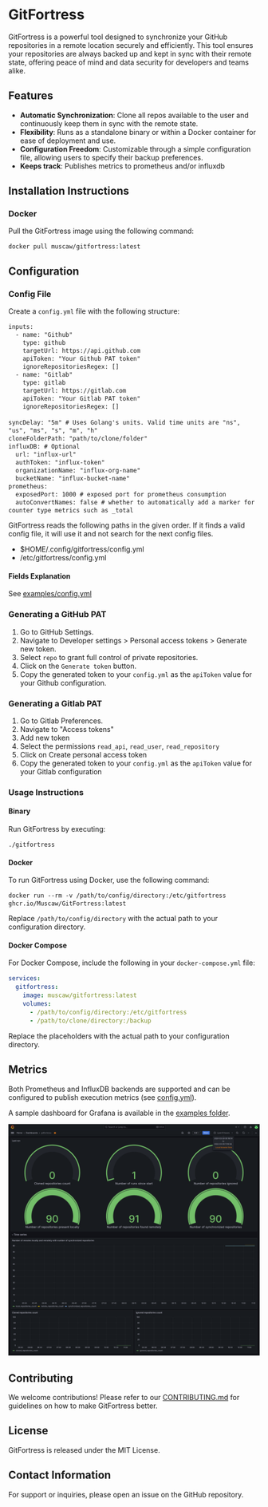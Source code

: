 # GitFortress

GitFortress is a powerful tool designed to synchronize your GitHub repositories in a remote location securely and efficiently. This tool ensures your repositories are always backed up and kept in sync with their remote state, offering peace of mind and data security for developers and teams alike.

## Features
- **Automatic Synchronization**: Clone all repos available to the user and continuously keep them in sync with the remote state.
- **Flexibility**: Runs as a standalone binary or within a Docker container for ease of deployment and use.
- **Configuration Freedom**: Customizable through a simple configuration file, allowing users to specify their backup preferences.
- **Keeps track**: Publishes metrics to prometheus and/or influxdb 

## Installation Instructions

### Docker
Pull the GitFortress image using the following command:
```
docker pull muscaw/gitfortress:latest
```

## Configuration

### Config File
Create a `config.yml` file with the following structure:
```
inputs:
  - name: "Github"
    type: github
    targetUrl: https://api.github.com
    apiToken: "Your Github PAT token"
    ignoreRepositoriesRegex: []
  - name: "Gitlab"
    type: gitlab
    targetUrl: https://gitlab.com
    apiToken: "Your Gitlab PAT token"
    ignoreRepositoriesRegex: []
  
syncDelay: "5m" # Uses Golang's units. Valid time units are "ns", "us", "ms", "s", "m", "h"
cloneFolderPath: "path/to/clone/folder"
influxDB: # Optional
  url: "influx-url"
  authToken: "influx-token"
  organizationName: "influx-org-name"
  bucketName: "influx-bucket-name"
prometheus:
  exposedPort: 1000 # exposed port for prometheus consumption
  autoConvertNames: false # whether to automatically add a marker for counter type metrics such as _total
```

GitFortress reads the following paths in the given order. If it finds a valid config file, it will use it and not search for the next config files.
- $HOME/.config/gitfortress/config.yml
- /etc/gitfortress/config.yml


#### Fields Explanation

See [examples/config.yml](examples/config.yml)


### Generating a GitHub PAT
1. Go to GitHub Settings.
2. Navigate to Developer settings > Personal access tokens > Generate new token.
3. Select `repo` to grant full control of private repositories.
4. Click on the `Generate token` button.
5. Copy the generated token to your `config.yml` as the `apiToken` value for your Github configuration.

### Generating a Gitlab PAT
1. Go to Gitlab Preferences.
2. Navigate to "Access tokens"
3. Add new token
4. Select the permissions `read_api`, `read_user`, `read_repository`
5. Click on Create personal access token
6. Copy the generated token to your `config.yml` as the `apiToken` value for your Gitlab configuration

### Usage Instructions

#### Binary
Run GitFortress by executing:
```
./gitfortress
```

#### Docker
To run GitFortress using Docker, use the following command:
```
docker run --rm -v /path/to/config/directory:/etc/gitfortress ghcr.io/Muscaw/GitFortress:latest
```
Replace `/path/to/config/directory` with the actual path to your configuration directory.

#### Docker Compose
For Docker Compose, include the following in your `docker-compose.yml` file:
```yaml
services:
  gitfortress:
    image: muscaw/gitfortress:latest
    volumes:
      - /path/to/config/directory:/etc/gitfortress
      - /path/to/clone/directory:/backup
```
Replace the placeholders with the actual path to your configuration directory.


## Metrics

Both Prometheus and InfluxDB backends are supported and can be configured to publish execution metrics (see [config.yml](examples/config.yml)).

A sample dashboard for Grafana is available in the [examples folder](examples/grafana_influx_dashboard.json).

![Grafana Dashboard for GitFortress](examples/grafana_gitfortress.png)

## Contributing
We welcome contributions! Please refer to our [CONTRIBUTING.md](CONTRIBUTING.md) for guidelines on how to make GitFortress better.

## License
GitFortress is released under the MIT License.

## Contact Information
For support or inquiries, please open an issue on the GitHub repository.
